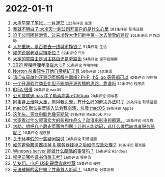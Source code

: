# 2022-01-11

1. [大清早算了笔帐，一片迷茫](https://www.v2ex.com/t/827464) `123条评论` `生活`
1. [我就不明白了 大冷天一到公司开窗户的是什么心里](https://www.v2ex.com/t/827466) `101条评论` `职场话题`
1. [迫于公司团建滑雪，过来求教大佬们新手第一次去滑雪的建议](https://www.v2ex.com/t/827478) `101条评论` `户外运动`
1. [人在重庆，是否要去一线城市挣钱？](https://www.v2ex.com/t/827471) `91条评论` `生活`
1. [如何说服老婆买特斯拉？](https://www.v2ex.com/t/827602) `82条评论` `汽车`
1. [大家的软路由是当主路由还是旁路由](https://www.v2ex.com/t/827496) `54条评论` `宽带症候群`
1. [2021 哔哩哔哩年度百大 UP](https://www.v2ex.com/t/827596) `51条评论` `哔哩哔哩`
1. [Norton 杀毒软件开始自带挖矿工具](https://www.v2ex.com/t/827461) `50条评论` `分享发现`
1. [请问有简单的开源网页版服务器吗? PHP , h5, go 等等都可以](https://www.v2ex.com/t/827519) `42条评论` `程序员`
1. [一个开源软件商业化但不影响开源传播的思路，靠谱吗](https://www.v2ex.com/t/827646) `32条评论` `程序员`
1. [IDEA 很慢](https://www.v2ex.com/t/827498) `26条评论` `macOS`
1. [公司威联通 nas 中了勒索病毒 eCh0raix](https://www.v2ex.com/t/827514) `20条评论` `问与答`
1. [同事身上烟味太重，熏得我头晕，有什么好的解决办法吗？](https://www.v2ex.com/t/827633) `19条评论` `职场话题`
1. [macOS 默认拼音输入法令我崩溃，垃圾 macOS](https://www.v2ex.com/t/827546) `19条评论` `Apple`
1. [这年头，买台电脑也像买期货](https://www.v2ex.com/t/827535) `19条评论` `MacBook Pro`
1. [大家看过什么叙事宏大的影视作品么？动漫电影电视都算。](https://www.v2ex.com/t/827579) `18条评论` `问与答`
1. [求助，想把几个静态页面放到网上让别人能访问，选什么做后端或者服务器呢？](https://www.v2ex.com/t/827576) `18条评论` `程序员`
1. [关于休年假的一些疑问探讨](https://www.v2ex.com/t/827574) `18条评论` `职场话题`
1. [如何避免服务器挂掉 & 服务器挂掉之后如何应急处理？](https://www.v2ex.com/t/827664) `16条评论` `服务器`
1. [Windows server 能做什么酷酷的事情吗？](https://www.v2ex.com/t/827581) `16条评论` `Windows`
1. [程序员哪些证书值得去考?](https://www.v2ex.com/t/827486) `16条评论` `程序员`
1. [V 友们，小巧 USB 硬盘盒求推荐](https://www.v2ex.com/t/827526) `15条评论` `硬件`
1. [无法破解的客户端？并非耸人听闻！](https://www.v2ex.com/t/827637) `14条评论` `分享发现`
